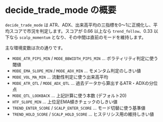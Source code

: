 # decide_trade_mode の概要

`decide_trade_mode` は ATR、ADX、出来高平均の三指標を0〜1に正規化し、平均スコアで市況を判定します。スコアが 0.66 以上なら `trend_follow`、0.33 以下なら `scalp_momentum` となり、その中間は直前のモードを維持します。

主な環境変数は次の通りです。

- `MODE_ATR_PIPS_MIN` / `MODE_BBWIDTH_PIPS_MIN` … ボラティリティ判定に使う閾値
- `MODE_EMA_SLOPE_MIN` / `MODE_ADX_MIN` … モメンタム判定のしきい値
- `MODE_VOL_MA_MIN` … 流動性判定に使う出来高平均
- `MODE_ATR_QTL` / `MODE_ADX_QTL` … 過去データから算出するATR・ADXの分位点
- `MODE_QTL_LOOKBACK` … 上記計算に使う本数 (デフォルト20)
- `HTF_SLOPE_MIN` … 上位足EMA傾きチェックのしきい値
- `TREND_ENTER_SCORE` / `SCALP_ENTER_SCORE` … モード切替に使う基準値
- `TREND_HOLD_SCORE` / `SCALP_HOLD_SCORE` … ヒステリシス用の維持しきい値
